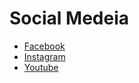 # Social Medeia
- [Facebook](https://www.facebook.com/fraser.jones.14473)
- [Instagram](https://www.instagram.com/fraser.finn/?hl=en)
- [Youtube](https://www.youtube.com/channel/UCee1LfSndUvTEVQkHuSvHXQ?view_as=subscriber)
